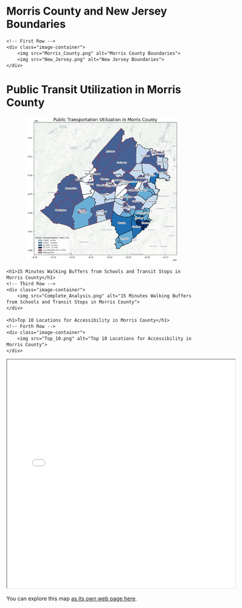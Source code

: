 <!DOCTYPE html>
<html lang="en">
<head>
    <meta charset="UTF-8">
    <meta name="viewport" content="width=device-width, initial-scale=1.0">
    <title>Side-by-Side Images</title>
    <style>
        .image-container {
            display: flex;
            justify-content: center; /* Center images horizontally */
            align-items: center; /* Align images vertically */
            gap: 20px; /* Space between images */
        }
        .image-container img {
            height: auto; /* Preserve aspect ratio */
        }
        .image-container img:first-child {
            width: auto; /* Keep Morris County image aspect ratio */
        }
        .image-container img:last-child {
            max-width: 400px; /* Set specific width for New Jersey */
        }
    </style>
</head>
<h1>Morris County and New Jersey Boundaries</h1>
    
    <!-- First Row -->
    <div class="image-container">
        <img src="Morris_County.png" alt="Morris County Boundaries">
        <img src="New_Jersey.png" alt="New Jersey Boundaries">
    </div>

<h1>Public Transit Utilization in Morris County</h1>
    <!-- Second Row -->
    <div class="image-container">
        <img src="Public_Transit_Utilization.png" alt="Public Transit Utilization in Morris County">
    </div>

    <h1>15 Minutes Walking Buffers from Schools and Transit Stops in Morris County</h1>
    <!-- Third Row -->
    <div class="image-container">   
        <img src="Complete_Analysis.png" alt="15 Minutes Walking Buffers from Schools and Transit Stops in Morris County">
    </div>   

    <h1>Top 10 Locations for Accessibility in Morris County</h1>
    <!-- Forth Row -->
    <div class="image-container">     
        <img src="Top_10.png" alt="Top 10 Locations for Accessibility in Morris County">
    </div>
</body>
</html>
 


<iframe src=".html" height= "600" width= "600" ></iframe> 

You can explore this map [as its own web page here](morris_county_comprehensive_analysis.html).

